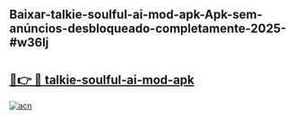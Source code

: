 ## Baixar-talkie-soulful-ai-mod-apk-Apk-sem-anúncios-desbloqueado-completamente-2025-#w36lj

# <h2><a href="https://ainizakaria.my?title=talkie-soulful-ai-mod-apk&ref=20M">🔗👉 🔴 talkie-soulful-ai-mod-apk</a></h2>

[![acn](https://github.com/user-attachments/assets/0f9c940e-d8b0-45ae-aac7-cd30a18b3e1c)](https://ainizakaria.my?title=talkie-soulful-ai-mod-apk&ref=20M)

